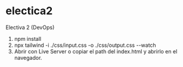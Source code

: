 # electica2
Electiva 2 (DevOps)
1. npm install
2. npx tailwind -i ./css/input.css -o ./css/output.css --watch
3. Abrir con Live Server o copiar el path del index.html y abrirlo en el navegador.

